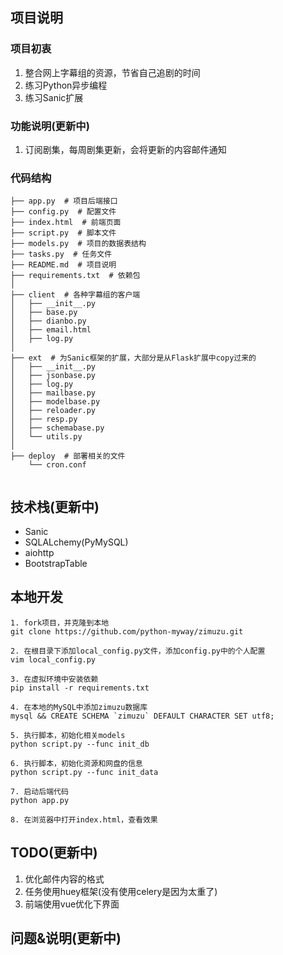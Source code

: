
## 项目说明
### 项目初衷
1. 整合网上字幕组的资源，节省自己追剧的时间
2. 练习Python异步编程
3. 练习Sanic扩展

### 功能说明(更新中)
1. 订阅剧集，每周剧集更新，会将更新的内容邮件通知

### 代码结构
```
├── app.py  # 项目后端接口
├── config.py  # 配置文件
├── index.html  # 前端页面
├── script.py  # 脚本文件
├── models.py  # 项目的数据表结构
├── tasks.py  # 任务文件
├── README.md  # 项目说明
├── requirements.txt  # 依赖包
│
├── client  # 各种字幕组的客户端
│   ├── __init__.py
│   ├── base.py
│   ├── dianbo.py
│   ├── email.html
│   ├── log.py
│
├── ext  # 为Sanic框架的扩展，大部分是从Flask扩展中copy过来的
│   ├── __init__.py
│   ├── jsonbase.py
│   ├── log.py
│   ├── mailbase.py
│   ├── modelbase.py
│   ├── reloader.py
│   ├── resp.py
│   ├── schemabase.py
│   └── utils.py
│ 
├── deploy  # 部署相关的文件
    └── cron.conf
    
```

## 技术栈(更新中)
- Sanic
- SQLALchemy(PyMySQL)
- aiohttp
- BootstrapTable

## 本地开发

```
1. fork项目，并克隆到本地
git clone https://github.com/python-myway/zimuzu.git

2. 在根目录下添加local_config.py文件，添加config.py中的个人配置
vim local_config.py

3. 在虚拟环境中安装依赖
pip install -r requirements.txt

4. 在本地的MySQL中添加zimuzu数据库
mysql && CREATE SCHEMA `zimuzu` DEFAULT CHARACTER SET utf8;

5. 执行脚本，初始化相关models
python script.py --func init_db

6. 执行脚本，初始化资源和网盘的信息
python script.py --func init_data

7. 启动后端代码
python app.py

8. 在浏览器中打开index.html，查看效果
```

## TODO(更新中)
1. 优化邮件内容的格式
1. 任务使用huey框架(没有使用celery是因为太重了)
2. 前端使用vue优化下界面

## 问题&说明(更新中)



